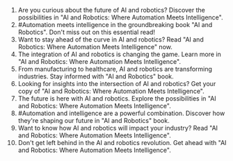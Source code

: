 1. Are you curious about the future of AI and robotics? Discover the possibilities in "AI and Robotics: Where Automation Meets Intelligence".
2. #Automation meets intelligence in the groundbreaking book "AI and Robotics". Don't miss out on this essential read!
3. Want to stay ahead of the curve in AI and robotics? Read "AI and Robotics: Where Automation Meets Intelligence" now.
4. The integration of AI and robotics is changing the game. Learn more in "AI and Robotics: Where Automation Meets Intelligence".
5. From manufacturing to healthcare, AI and robotics are transforming industries. Stay informed with "AI and Robotics" book.
6. Looking for insights into the intersection of AI and robotics? Get your copy of "AI and Robotics: Where Automation Meets Intelligence".
7. The future is here with AI and robotics. Explore the possibilities in "AI and Robotics: Where Automation Meets Intelligence".
8. #Automation and intelligence are a powerful combination. Discover how they're shaping our future in "AI and Robotics" book.
9. Want to know how AI and robotics will impact your industry? Read "AI and Robotics: Where Automation Meets Intelligence".
10. Don't get left behind in the AI and robotics revolution. Get ahead with "AI and Robotics: Where Automation Meets Intelligence".
